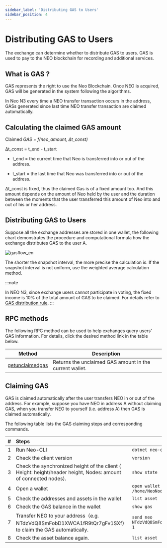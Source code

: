 ```yaml
---
sidebar_label: 'Distributing GAS to Users'
sidebar_position: 4
---
```


# Distributing GAS to Users

The exchange can determine whether to distribute GAS to users. GAS is used to pay to the NEO blockchain for recording and additional services. 

## What is GAS ?

GAS represents the right to use the Neo Blockchain. Once NEO is acquired, GAS will be generated in the system following the algorithms.

In Neo N3 every time a NEO transfer transaction occurs in the address, GASs generated since last time NEO transfer transaction are claimed automatically.

## Calculating the claimed GAS amount

Claimed *GAS = f(neo_amount, Δt_const)*

Δt_const = t_end - t_start

- t_end = the current time that Neo is transferred into or out of the address. 

- t_start = the last time that Neo was transferred into or out of the address. 

Δt_const is fixed, thus the claimed Gas is of a fixed amount too. And this amount depends on the amount of Neo held by the user and the duration between the moments that the user transferred this amount of Neo into and out of his or her address. 

## Distributing GAS to Users

Suppose all the exchange addresses are stored in one wallet, the following chart demonstrates the procedure and computational formula how the exchange distributes GAS to the user A.


![gasflow_en](assets/gasflow_en.png)

The shorter the snapshot interval, the more precise the calculation is. If the snapshot interval is not uniform, use the weighted average calculation method.

:::note

In NEO N3, since exchange users cannot participate in voting, the fixed income is 10% of the total amount of GAS to be claimed. For details refer to [GAS distribution rule](../foundation/governance#gas-distribution-rule).
:::

## RPC methods

The following RPC method can be used to help exchanges query users' GAS information. For details, click the desired method link in the table below. 

| Method                                                       | Description                                             |
| ------------------------------------------------------------ | ------------------------------------------------------- |
| [getunclaimedgas](../reference/rpc/getunclaimedgas.md) | Returns the unclaimed GAS amount in the current wallet. |

## Claiming GAS

GAS is claimed automatically after the user transfers NEO in or out of the address. For example, suppose you have NEO in address A without claiming GAS, when you transfer NEO to yourself (i.e. address A) then GAS is claimed automatically.

The following table lists the GAS claiming steps and corresponding commands.

| #    | Steps                                                        | Command                                         |
| ---- | :----------------------------------------------------------- | ----------------------------------------------- |
| 1    | Run Neo-CLI                                                  | `dotnet neo-cli.dll`                            |
| 2    | Check the client version                                     | `version`                                       |
| 3    | Check the synchronized height of the client ( Height: height/header height, Nodes: amount of connected nodes). | `show state`                                    |
| 4    | Open a wallet                                                | `open wallet /home/NeoNode/test.json`           |
| 5    | Check the addresses and assets in the wallet                 | `list asset`                                    |
| 6    | Check the GAS balance in the wallet                          | `show gas`                                      |
| 7    | Transfer NEO to your address（e.g. NTdzVdQ8SmFobD1XWCA1fR9tQr7gFv1SXf） to claim the GAS automatically. | `send neo NTdzVdQ8SmFobD1XWCA1fR9tQr7gFv1SXf 1` |
| 8    | Check the asset balance again.                               | `list asset`                                    |

